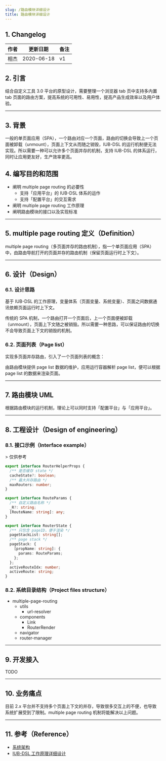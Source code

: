 ```yaml
---
slug: /路由模块详细设计
title: 路由模块详细设计
---
```


## 1. Changelog

| 作者 | 更新日期 | 备注 |
|---|---|---|
| 相杰 | 2020-06-18 | v1 |

## 2. 引言

结合自定义工具 3.0 平台的原型设计，需要整理一个浏览器 tab 页中支持多内置 tab 页面的路由方案，提高系统的可用性、易用性，提高产品生成效率以及用户体验。

-----

## 3. 背景

一般的单页面应用（SPA），一个路由对应一个页面，路由的切换会导致上一个页面被卸载（unmount），页面上下文从而随之销毁，IUB-DSL 的运行机制便无法实现。所以需要一种可以允许多个页面并存的机制，支持 IUB-DSL 的体系运行，同时让应用更友好，生产效率更高。

## 4. 编写目的和范围

- 阐明 multiple page routing 的必要性
  - 支持「应用平台」的 IUB-DSL 体系的运作
  - 支持「配置平台」的交互需求
- 阐明 multiple page routing 工作原理
- 阐明路由模块的接口以及实现标准

-----

## 5. multiple page routing 定义（Definition）

multiple page routing（多页面并存的路由机制），指一个单页面应用（SPA）中，由路由导航打开的页面并存的路由机制（保留页面运行时上下文）。

-----

## 6. 设计（Design）

### 6.1. 设计思路

基于 IUB-DSL 的工作原理，变量体系（页面变量、系统变量）、页面之间数据通讯依赖页面运行时上下文。

传统的 SPA 机制，一个路由打开一个页面后，上一个页面便被卸载（unmount），页面上下文随之被销毁。所以需要一种思路，可以保证路由的切换不会导致页面上下文的销毁的机制。

<!-- ![图片描述](https://www.tapd.cn/tfl/pictures/202006/tapd_41909965_1593328906_13.png) -->

### 6.2. 页面列表（Page list）

实现多页面并存路由，引入了一个页面列表的概念：

<!-- ![图片描述](https://www.tapd.cn/tfl/pictures/202006/tapd_41909965_1593504102_10.png) -->

由路由模块提供 page list 数据的维护，应用运行容器解析 page list，便可以根据 page list 的数据来渲染页面。

-----

## 7. 路由模块 UML

<!-- ![图片描述](https://www.tapd.cn/tfl/pictures/202006/tapd_41909965_1593523257_43.png) -->

根据路由模块的运行机制，理论上可以同时支持「配置平台」与「应用平台」。

-----

## 8. 工程设计（Design of engineering）

### 8.1. 接口示例（Interface example）

&gt; 仅供参考

```ts
export interface RouterHelperProps {
  /** 是否缓存 state */
  cacheState?: boolean;
  /** 最大共存路由 */
  maxRouters: number;
}

export interface RouteParams {
  /** 自定义路由名称 */
  _R?: string;
  [RouteName: string]: any;
}

export interface RouterState {
  /** 只包含 pageID，便于渲染 */
  pageStackList: string[];
  /** page stack */
  pageStack: {
    [propName: string]: {
      params: RouteParams;
    };
  };
  activeRouteIdx: number;
  activeRoute: string;
}
```

### 8.2. 系统目录结构（Project files structure）

- multiple-page-routing
	- utils
		- url-resolver
	- components
		- Link
		- RouterRender
	- navigator
	- router-manager

-----

## 9. 开发接入

TODO

-----

## 10. 业务痛点

目前 2.x 平台并不支持多个页面上下文的并存，导致很多交互上的不便，也导致系统扩展受到了限制。multiple page routing 机制将能解决以上问题。

-----

## 11. 参考（Reference）

- [系统架构](https://www.tapd.cn/41909965/documents/view/1141909965001000886)
- [IUB-DSL 工作原理详细设计](https://www.tapd.cn/41909965/documents/show/1141909965001001060)
